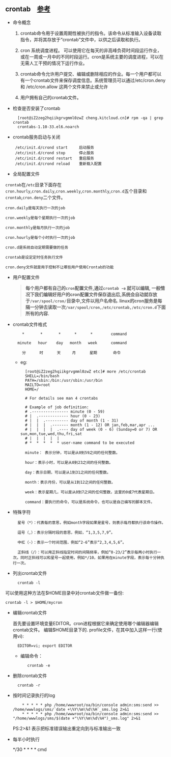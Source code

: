 ## crontab&nbsp;&nbsp;&nbsp;&nbsp;[参考](http://www.cnblogs.com/zoulongbin/p/6187238.html)

- 命令概念

	1. crontab命令用于设置周期性被执行的指令。该命令从标准输入设备读取指令，并将其存放于“crontab”文件中，以供之后读取和执行。
	
	2. cron 系统调度进程。 可以使用它在每天的非高峰负荷时间段运行作业，或在一周或一月中的不同时段运行。cron是系统主要的调度进程，可以在无需人工干预的情况下运行作业。
	
	3. crontab命令允许用户提交、编辑或删除相应的作业。每一个用户都可以有一个crontab文件来保存调度信息。系统管理员可以通过/etc/cron.deny 和 /etc/cron.allow 这两个文件来禁止或允许
	
	4. 用户拥有自己的crontab文件。

- 检查是否安装了crontab

		[root@iZ2zeg2hqiikgrvgmml0zwZ cheng.kitcloud.cn]# rpm -qa | grep crontab
		crontabs-1.10-33.el6.noarch
	
-  crontab服务启动与关闭

		/etc/init.d/crond start     启动服务
		/etc/init.d/crond stop      停止服务
		/etc/init.d/crond restart   重启服务
		/etc/init.d/crond reload    重新载入配置
		
- 全局配置文件

`crontab`在`/etc`目录下面存在`cron.hourly`,`cron.daily`,`cron.weekly`,`cron.monthly`,`cron.d`五个目录和`crontab`,`cron.deny`二个文件。

	cron.daily是每天执行一次的job
	
	cron.weekly是每个星期执行一次的job
	
	cron.monthly是每月执行一次的job
	
	cron.hourly是每个小时执行一次的job
	
	cron.d是系统自动定期需要做的任务
	
	crontab是设定定时任务执行文件
	
	cron.deny文件就是用于控制不让哪些用户使用Crontab的功能
	
- 用户配置文件

	>**每个用户都有自己的`cron`配置文件,通过`crontab -e` 就可以编辑,
	一般情况下我们编辑好用户的cron配置文件保存退出后,系统会自动就存放于`/var/spool/cron/`目录中,文件以用户名命名.
	linux的cron服务是每隔一分钟去读取一次`/var/spool/cron,/etc/crontab,/etc/cron.d`下面所有的内容.**
	
- crontab文件格式

		  *       *       *      *      *        command
		
		minute   hour    day   month   week      command
		
		  分      时      天     月      星期       命令
		  
	- eg:
		  
			[root@iZ2zeg2hqiikgrvgmml0zwZ etc]# more /etc/crontab
			SHELL=/bin/bash
			PATH=/sbin:/bin:/usr/sbin:/usr/bin
			MAILTO=root
			HOME=/
			
			# For details see man 4 crontabs
			
			# Example of job definition:
			# .---------------- minute (0 - 59)
			# |  .------------- hour (0 - 23)
			# |  |  .---------- day of month (1 - 31)
			# |  |  |  .------- month (1 - 12) OR jan,feb,mar,apr ...
			# |  |  |  |  .---- day of week (0 - 6) (Sunday=0 or 7) OR sun,mon,tue,wed,thu,fri,sat
			# |  |  |  |  |
			# *  *  *  *  * user-name command to be executed
			  
		    minute： 表示分钟，可以是从0到59之间的任何整数。
	
			hour：表示小时，可以是从0到23之间的任何整数。
			
			day：表示日期，可以是从1到31之间的任何整数。
			
			month：表示月份，可以是从1到12之间的任何整数。
			
			week：表示星期几，可以是从0到7之间的任何整数，这里的0或7代表星期日。
			
			command：要执行的命令，可以是系统命令，也可以是自己编写的脚本文件。
			
- 特殊字符

		星号（*）：代表每的意思，例如month字段如果是星号，则表示每月都执行该命令操作。
		
		逗号（,）：表示分隔时段的意思，例如，“1,3,5,7,9”。
		
		中杠（-）：表示一个时间范围，例如“2-6”表示“2,3,4,5,6”。
		
		正斜线（/）：可以用正斜线指定时间的间隔频率，例如“0-23/2”表示每两小时执行一次。同时正斜线可以和星号一起使用，例如*/10，如果用在minute字段，表示每十分钟执行一次。	
		
- 列出crontab文件

		crontab -l
		
 可以使用这种方法在$HOME目录中对crontab文件做一备份:
 
	crontab -l > $HOME/mycron
		
- 编辑crontab文件

	首先要设置环境变量EDITOR。cron进程根据它来确定使用哪个编辑器编辑crontab文件。
编辑$HOME目录下的. profile文件，在其中加入这样一行(使用vi):

		EDITOR=vi; export EDITOR
		
	- 编辑命令：

			 crontab -e
			 
- 删除crontab文件

 		crontab -r
 		
- 按时间记录执行的log

		  * * * * * php /home/wwwroot/oa/bin/console admin:sms:send >> /home/wwwlogs/sms/`date +\%Y\%m\%d\%H`_sms.log 2>&1
		  * * * * * php /home/wwwroot/oa/bin/console admin:sms:send >> "/home/wwwlogs/sms/$(date +"\%Y\%m\%d\%H")_sms.log" 2>&1
		  
	PS:2>&1 表示把标准错误输出重定向到与标准输出一致	
	
- 每半小时执行
	
	*/30 * * * * cmd
	

